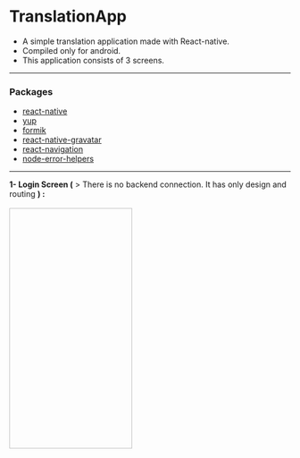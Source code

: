 # TranslationApp

* A simple translation application made with React-native.
* Compiled only for android.
* This application consists of 3 screens.
---
### Packages

* [react-native](https://github.com/facebook/react-native#readme)
* [yup](github.com/jquense/yup)
* [formik](https://github.com/bamlab/react-native-formik#readme)
* [react-native-gravatar](https://github.com/lwhiteley/react-native-gravatar#readme)
* [react-navigation](https://github.com/react-navigation/react-navigation#readme)
* [node-error-helpers](https://github.com/Travelport-Ukraine/errors-helpers#readme)
---
**1- Login Screen (** > There is no backend connection. It has only design and routing **) :**
<br><br>
<img height="430" width="220" source="https://i.hizliresim.com/RajCQ2.png"/>
<br><br>



